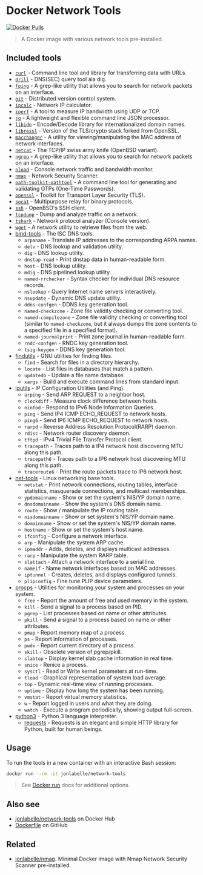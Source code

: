 # Docker Network Tools

[![Docker Pulls](https://img.shields.io/docker/pulls/jonlabelle/network-tools.svg)][dockerhub]

> A Docker image with various network tools pre-installed.

## Included tools

- [`curl`](https://curl.haxx.se) - Command line tool and library for transferring data with URLs.
- [`drill`](https://nlnetlabs.nl/projects/ldns/) - DNS(SEC) query tool ala dig.
- [`fping`](https://fping.org) - A grep-like utility that allows you to search for network packets on an interface.
- [`git`](https://www.git-scm.com/) - Distributed version control system.
- [`ipcalc`](http://jodies.de/ipcalc) - Network IP calculator.
- [`iperf`](https://sourceforge.net/projects/iperf2/) - A tool to measure IP bandwidth using UDP or TCP.
- [`jq`](https://stedolan.github.io/jq/) - A lightweight and flexible command line JSON processor.
- [`libidn`](https://www.gnu.org/software/libidn) - Encode/Decode library for internationalized domain names.
- [`libressl`](https://www.libressl.org) - Version of the TLS/crypto stack forked from OpenSSL.
- [`macchanger`](https://github.com/alobbs/macchanger) - A utility for viewing/manipulating the MAC address of network interfaces.
- [`netcat`](https://packages.debian.org/sid/netcat-openbsd) - The TCP/IP swiss army knife (OpenBSD variant).
- [`ngrep`](https://github.com/jpr5/ngrep/) - A grep-like utility that allows you to search for network packets on an interface.
- [`nload`](http://www.roland-riegel.de/nload/) - Console network traffic and bandwidth monitor.
- [`nmap`](https://nmap.org/) - Network Security Scanner.
- [`oath-toolkit-oathtool`](https://www.nongnu.org/oath-toolkit/index.html) - A command line tool for generating and validating OTPs (One-Time Passwords).
- [`openssl`](https://www.openssl.org/) - Toolkit for Transport Layer Security (TLS).
- [`socat`](http://www.dest-unreach.org/socat/) - Multipurpose relay for binary protocols.
- [`ssh`](https://www.openssh.com/portable.html) - OpenBSD's SSH client.
- [`tcpdump`](https://www.tcpdump.org) - Dump and analyze traffic on a network.
- [`tshark`](https://www.wireshark.org/) - Network protocol analyzer (Console version).
- [`wget`](https://www.gnu.org/software/wget/wget.html) - A network utility to retrieve files from the web.
- [bind-tools](https://www.isc.org/dns-tools/) - The ISC DNS tools.
    - `arpaname` - Translate IP addresses to the corresponding ARPA names.
    - `delv` - DNS lookup and validation utility.
    - `dig` - DNS lookup utility.
    - `dnstap-read` - Print dnstap data in human-readable form.
    - `host` - DNS lookup utility.
    - `mdig` - DNS pipelined lookup utility.
    - `named-rrchecker` - Syntax checker for individual DNS resource records.
    - `nslookup` - Query Internet name servers interactively.
    - `nsupdate` - Dynamic DNS update utility.
    - `ddns-confgen` - DDNS key generation tool.
    - `named-checkzone` - Zone file validity checking or converting tool.
    - `named-compilezone` - Zone file validity checking or converting tool (similar to `named-checkzone`, but it always dumps the zone contents to a specified file in a specified format).
    - `named-journalprint` - Print zone journal in human-readable form.
    - `rndc-confgen` - RNDC key generation tool.
    - `tsig-keygen` - DDNS key generation tool.
- [findutils](https://www.gnu.org/software/findutils/) - GNU utilities for finding files.
    - `find` - Search for files in a directory hierarchy.
    - `locate` - List files in databases that match a pattern.
    - `updatedb` - Update a file name database.
    - `xargs` - Build and execute command lines from standard input.
- [iputils](https://github.com/iputils/iputils/) - IP Configuration Utilities (and Ping).
    - `arping` - Send ARP REQUEST to a neighbor host.
    - `clockdiff` - Measure clock difference between hosts.
    - `ninfod` - Respond to IPv6 Node Information Queries.
    - `ping` - Send IP4 ICMP ECHO_REQUEST to network hosts.
    - `ping6` - Send IP6 ICMP ECHO_REQUEST to network hosts.
    - `rarpd` - Reverse Address Resolution Protocol(RARP) daemon.
    - `rdisc` - Network router discovery daemon.
    - `tftpd` - IPv4 Trivial File Transfer Protocol client.
    - `tracepath` - Traces path to a IP4 network host discovering MTU along this path.
    - `tracepath6` - Traces path to a IP6 network host discovering MTU along this path.
    - `traceroute6` - Print the route packets trace to IP6 network host.
- [net-tools](https://sourceforge.net/projects/net-tools/) - Linux networking base tools.
    - `netstat` - Print network connections, routing tables, interface statistics, masquerade connections, and multicast memberships.
    - `ypdomainname` - Show or set the system's NIS/YP domain name.
    - `dnsdomainname` - Show the system's DNS domain name.
    - `route` - Show / manipulate the IP routing table.
    - `nisdomainname` - Show or set system's NIS/YP domain name.
    - `domainname` - Show or set the system's NIS/YP domain name.
    - `hostname` - Show or set the system's host name.
    - `ifconfig` - Configure a network interface.
    - `arp` - Manipulate the system ARP cache.
    - `ipmaddr` - Adds, deletes, and displays multicast addresses.
    - `rarp` - Manipulate the system RARP table.
    - `slattach` - Attach a network interface to a serial line.
    - `nameif` - Name network interfaces based on MAC addresses.
    - `iptunnel` - Creates, deletes, and displays configured tunnels.
    - `plipconfig` - Fine tune PLIP device parameters.
- [procps](https://gitlab.com/procps-ng/procps) - Utilities for monitoring your system and processes on your system.
    - `free` - Report the amount of free and used memory in the system.
    - `kill` - Send a signal to a process based on PID.
    - `pgrep` - List processes based on name or other attributes.
    - `pkill` - Send a signal to a process based on name or other attributes.
    - `pmap` - Report memory map of a process.
    - `ps` - Report information of processes.
    - `pwdx` - Report current directory of a process.
    - `skill` - Obsolete version of pgrep/pkill.
    - `slabtop` - Display kernel slab cache information in real time.
    - `snice` - Renice a process.
    - `sysctl` - Read or Write kernel parameters at run-time.
    - `tload` - Graphical representation of system load average.
    - `top` - Dynamic real-time view of running processes.
    - `uptime` - Display how long the system has been running.
    - `vmstat` - Report virtual memory statistics.
    - `w` - Report logged in users and what they are doing.
    - `watch` - Execute a program periodically, showing output full-screen.
- [python3](https://www.python.org) - Python 3 language interpreter.
    - [requests](https://pypi.org/project/requests/) - Requests is an elegant and simple HTTP library for Python, built for human beings.

## Usage

To run the tools in a new container with an interactive Bash session:

```bash
docker run --rm -it jonlabelle/network-tools
```

> See [Docker run](https://docs.docker.com/engine/reference/commandline/run/#options) docs for additional options.

## Also see

- [jonlabelle/network-tools](https://hub.docker.com/r/jonlabelle/network-tools) on Docker Hub
- [Dockerfile](https://github.com/jonlabelle/docker-network-tools/blob/master/Dockerfile) on GitHub

## Related

- [jonlabelle/nmap](https://hub.docker.com/r/jonlabelle/nmap). Minimal Docker image with Nmap Network Security Scanner pre-installed.

[dockerhub]: https://hub.docker.com/r/jonlabelle/network-tools
[Docker run reference]: https://docs.docker.com/engine/reference/run/
